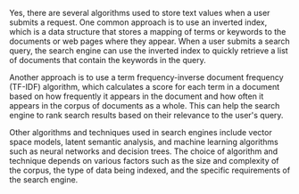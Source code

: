 Yes, there are several algorithms used to store text values when a user submits a request. One common approach is to use an inverted index, which is a data structure that stores a mapping of terms or keywords to the documents or web pages where they appear. When a user submits a search query, the search engine can use the inverted index to quickly retrieve a list of documents that contain the keywords in the query.

Another approach is to use a term frequency-inverse document frequency (TF-IDF) algorithm, which calculates a score for each term in a document based on how frequently it appears in the document and how often it appears in the corpus of documents as a whole. This can help the search engine to rank search results based on their relevance to the user's query.

Other algorithms and techniques used in search engines include vector space models, latent semantic analysis, and machine learning algorithms such as neural networks and decision trees. The choice of algorithm and technique depends on various factors such as the size and complexity of the corpus, the type of data being indexed, and the specific requirements of the search engine.